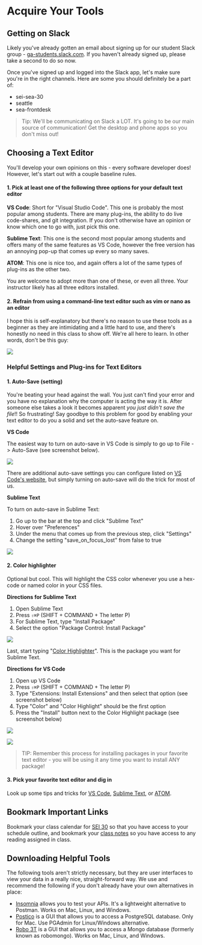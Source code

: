 # Acquire Your Tools

## Getting on Slack

Likely you've already gotten an email about signing up for our student Slack group - [ga-students.slack.com](ga-students.slack.com). If you haven't already signed up, please take a second to do so now.

Once you've signed up and logged into the Slack app, let's make sure you're in the right channels. Here are some you should definitely be a part of:

* sei-sea-30
* seattle
* sea-frontdesk

> Tip: We'll be communicating on Slack a LOT. It's going to be our main source of communication! Get the desktop and phone apps so you don't miss out!

## Choosing a Text Editor

You'll develop your own opinions on this - every software developer does! However, let's start out with a couple baseline rules.

#### 1. Pick at least one of the following three options for your default text editor

**VS Code**: Short for "Visual Studio Code". This one is probably the most popular among students. There are many plug-ins, the ability to do live code-shares, and git integration. If you don't otherwise have an opinion or know which one to go with, just pick this one.

**Sublime Text**: This one is the second most popular among students and offers many of the same features as VS Code, however the free version has an annoying pop-up that comes up every so many saves.

**ATOM**: This one is nice too, and again offers a lot of the same types of plug-ins as the other two.

You are welcome to adopt more than one of these, or even all three. Your instructor likely has all three editors installed.

#### 2. Refrain from using a command-line text editor such as vim or nano as an editor

I hope this is self-explanatory but there's no reason to use these tools as a beginner as they are intimidating and a little hard to use, and there's honestly no need in this class to show off. We're all here to learn. In other words, don't be this guy:

![](https://res.cloudinary.com/briezh/image/upload/v1476479006/tnons6mmhbmsxfnomqzw.jpg)

### Helpful Settings and Plug-ins for Text Editors

#### 1. Auto-Save (setting)

You're beating your head against the wall. You just can't find your error and you have no explanation why the computer is acting the way it is. After someone else takes a look it becomes apparent *you just didn't save the file*!! So frustrating! Say goodbye to this problem for good by enabling your text editor to do you a solid and set the auto-save feature on.

**VS Code**

The easiest way to turn on auto-save in VS Code is simply to go up to File -> Auto-Save (see screenshot below). 

![](https://res.cloudinary.com/briezh/image/upload/v1583363604/Screen_Shot_2020-03-04_at_3.12.50_PM_vdzxjs.png)

There are additional auto-save settings you can configure listed on [VS Code's website](https://code.visualstudio.com/docs/editor/codebasics#_save-auto-save), but simply turning on auto-save will do the trick for most of us.

**Sublime Text**

To turn on auto-save in Sublime Text:

1. Go up to the bar at the top and click "Sublime Text"
1. Hover over "Preferences"
1. Under the menu that comes up from the previous step, click "Settings"
1. Change the setting "save_on_focus_lost" from false to true

![](https://res.cloudinary.com/briezh/image/upload/v1583364231/Screen_Shot_2020-03-04_at_3.23.26_PM_oevxhg.png)

#### 2. Color highlighter

Optional but cool. This will highlight the CSS color whenever you use a hex-code or named color in your CSS files.

**Directions for Sublime Text**

1. Open Sublime Text
1. Press `⇧⌘P` (SHIFT + COMMAND + The letter P)
1. For Sublime Text, type "Install Package"
1. Select the option "Package Control: Install Package"

![](https://res.cloudinary.com/briezh/image/upload/v1583364360/Screen_Shot_2020-03-04_at_3.25.31_PM_oer4p7.png)

Last, start typing "[Color Highlighter](https://packagecontrol.io/packages/Color%20Highlighter)". This is the package you want for Sublime Text.

**Directions for VS Code**

1. Open up VS Code
1. Press `⇧⌘P` (SHIFT + COMMAND + The letter P)
1. Type "Extensions: Install Extensions" and then select that option (see screenshot below)
1. Type "Color" and "Color Highlight" should be the first option
1. Press the "Install" button next to the Color Highlight package (see screenshot below)

![](https://res.cloudinary.com/briezh/image/upload/v1583364832/Screen_Shot_2020-03-04_at_3.32.32_PM_lqvpnc.png)

![](https://res.cloudinary.com/briezh/image/upload/v1583364832/Screen_Shot_2020-03-04_at_3.32.57_PM_bi8dyf.png)

> TIP: Remember this process for installing packages in your favorite text editor - you will be using it any time you want to install ANY package!

#### 3. Pick your favorite text editor and dig in

Look up some tips and tricks for [VS Code](https://code.visualstudio.com/docs/getstarted/tips-and-tricks), [Sublime Text](https://www.hongkiat.com/blog/sublime-text-tips/), or [ATOM]().

## Bookmark Important Links

Bookmark your class calendar for [SEI 30](https://sei30.herokuapp.com) so that you have access to your schedule outline, and bookmark your [class notes](https://gawdiseattle.gitbook.io/wdi/) so you have access to any reading assigned in class.

## Downloading Helpful Tools

The following tools aren't strictly necessary, but they are user interfaces to view your data in a really nice, straight-forward way. We use and recommend the following if you don't already have your own alternatives in place:

* [Insomnia](https://insomnia.rest/download/) allows you to test your APIs. It's a lightweight alternative to Postman. Works on Mac, Linux, and Windows.
* [Postico](https://eggerapps.at/postico/) is a GUI that allows you to access a PostgreSQL database. Only for Mac. Use PGAdmin for Linux/Windows alternative.
* [Robo 3T](https://robomongo.org/) is a GUI that allows you to access a Mongo database (formerly known as robomongo). Works on Mac, Linux, and Windows.
